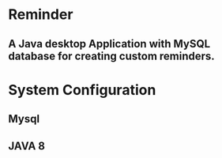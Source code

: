 # Reminder
## A Java desktop Application with MySQL database for creating custom reminders.
# System Configuration 
## Mysql 
## JAVA 8
##

